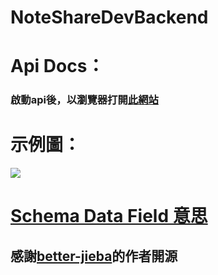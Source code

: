 # NoteShareDevBackend

# Api Docs：
### 啟動api後，以瀏覽器打開[此網站](http://localhost:8080/swagger-ui/index.html)
# 示例圖：
![](https://media.discordapp.net/attachments/942739199512162344/979486173640663120/2022-05-27_4.48.04.png?width=1620&height=540)
# [Schema Data Field 意思](https://hackmd.io/@allen3325/Hkp-N9Sqc)

## 感謝[better-jieba](https://github.com/GlassyWing/better-jieba)的作者開源